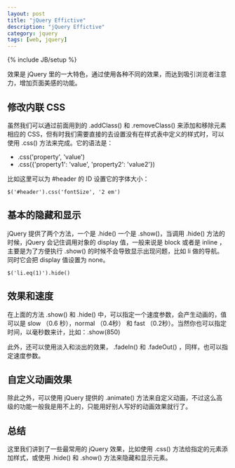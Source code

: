 ```yaml
---
layout: post
title: "jQuery Effictive"
description: "jQuery Effictive"
category: jquery
tags: [web, jquery]
---
```

{% include JB/setup %}

效果是 jQuery 里的一大特色，通过使用各种不同的效果，而达到吸引浏览者注意力，增加页面美感的功能。

## 修改内联 CSS

虽然我们可以通过前面用到的 .addClass() 和 .removeClass() 来添加和移除元素相应的 CSS，但有时我们需要直接的去设置没有在样式表中定义的样式时，可以使用 .css() 方法来完成。它的语法是：

* .css('property', 'value')
* .css({'property1': 'value', 'property2': 'value2'})

比如这里可以为 #header 的 ID 设置它的字体大小：

    $('#header').css('fontSize', '2 em')

## 基本的隐藏和显示

jQuery 提供了两个方法，一个是 .hide() 一个是 .show()，当调用 .hide() 方法的时候，jQuery 会记住调用对象的 display 值，一般来说是 block 或者是 inline ，主要是为了方便执行 .show() 的时候不会导致显示出现问题，比如 li 做的导航。同时它会把 display 值设置为 none。

    $('li.eq(1)').hide()

## 效果和速度

在上面的方法 .show() 和 .hide() 中，可以指定一个速度参数，会产生动画的，值可以是 slow （0.6 秒），normal （0.4秒） 和 fast （0.2秒）。当然你也可以指定时间，以毫秒数来计，比如：.show(850)

此外，还可以使用淡入和淡出的效果， .fadeIn() 和 .fadeOut() ，同样，也可以指定速度参数。

## 自定义动画效果

除此之外，可以使用 jQuery 提供的 .animate() 方法来自定义动画，不过这么高级的功能一般我是用不上的，只能用好别人写好的动画效果就行了。

## 总结

这里我们讲到了一些最常用的 jQuery 效果，比如使用 .css() 方法给指定的元素添加样式，或使用 .hide() 和 .show() 方法来隐藏和显示元素。
